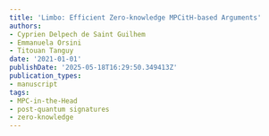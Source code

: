 ```yaml
---
title: 'Limbo: Efficient Zero-knowledge MPCitH-based Arguments'
authors:
- Cyprien Delpech de Saint Guilhem
- Emmanuela Orsini
- Titouan Tanguy
date: '2021-01-01'
publishDate: '2025-05-18T16:29:50.349413Z'
publication_types:
- manuscript
tags:
- MPC-in-the-Head
- post-quantum signatures
- zero-knowledge
---
```

